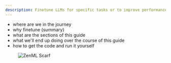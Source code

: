 ```yaml
---
description: Finetune LLMs for specific tasks or to improve performance and cost.
---
```


- where are we in the journey
- why finetune (summary)
- what are the sections of this guide
- what we'll end up doing over the course of this guide
- how to get the code and run it yourself

<!-- For scarf -->
<figure><img alt="ZenML Scarf" referrerpolicy="no-referrer-when-downgrade" src="https://static.scarf.sh/a.png?x-pxid=f0b4f458-0a54-4fcd-aa95-d5ee424815bc" /></figure>
